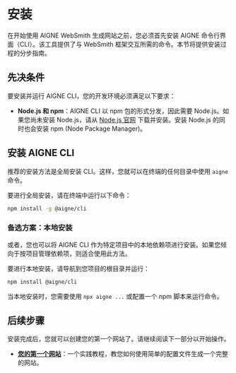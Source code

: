 # 安装

在开始使用 AIGNE WebSmith 生成网站之前，您必须首先安装 AIGNE 命令行界面（CLI）。该工具提供了与 WebSmith 框架交互所需的命令。本节将提供安装过程的分步指南。

## 先决条件

要安装并运行 AIGNE CLI，您的开发环境必须满足以下要求：

*   **Node.js 和 npm**：AIGNE CLI 以 npm 包的形式分发，因此需要 Node.js。如果您尚未安装 Node.js，请从 [Node.js 官网](https://nodejs.org/) 下载并安装。安装 Node.js 的同时也会安装 npm (Node Package Manager)。

## 安装 AIGNE CLI

推荐的安装方法是全局安装 CLI。这样，您就可以在终端的任何目录中使用 `aigne` 命令。

要进行全局安装，请在终端中运行以下命令：

```bash
npm install -g @aigne/cli
```

### 备选方案：本地安装

或者，您也可以将 AIGNE CLI 作为特定项目中的本地依赖项进行安装。如果您倾向于按项目管理依赖项，则适合使用此方法。

要进行本地安装，请导航到您项目的根目录并运行：

```bash
npm install @aigne/cli
```

当本地安装时，您需要使用 `npx aigne ...` 或配置一个 npm 脚本来运行命令。

## 后续步骤

安装完成后，您就可以创建您的第一个网站了。请继续阅读下一部分以开始操作。

*   **[您的第一个网站](./getting-started-your-first-website.md)**：一个实践教程，教您如何使用简单的配置文件生成一个完整的网站。